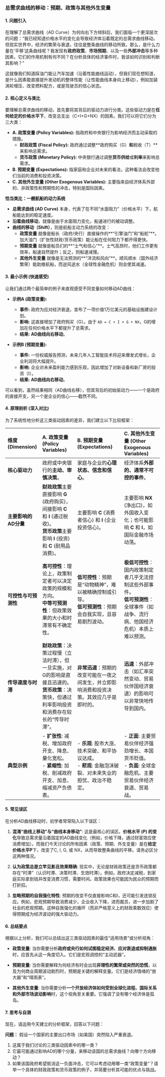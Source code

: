 ### **总需求曲线的移动：预期、政策与其他外生变量**

#### 1. 问题引入

在理解了总需求曲线（AD Curve）为何向右下方倾斜后，我们面临一个更深层次的问题：“我已经知道价格水平的变化会导致经济体沿着既定的总需求曲线移动。但现实世界中，经济的繁荣与衰退，往往是整条曲线的移动所致。那么，是什么力量在‘平移’这条曲线呢？我发现有**政府政策**、**市场预期**、以及一些**外部冲击**等多种因素，它们的作用机制有何不同？在分析具体的经济事件时，我该如何识别和判断其影响？”

这就像我们知道踩油门能让汽车加速（沿着性能曲线运动），但我们现在想知道，是什么因素能直接提升发动机的整体性能（让性能曲线本身向上移动），例如加装涡轮增压、改变燃料配方，或是驾驶员的信心状态。

#### 2. 核心定义与类比

要理解总需求曲线的移动，首先要将其背后的驱动力进行分类。这些驱动力是在**任何给定的价格水平下**，改变总支出（C+I+G+NX）的因素。我们可以将它们分为三大类：

*   **A. 政策变量 (Policy Variables):** 指政府和中央银行为影响经济而主动采取的措施。
    *   **财政政策 (Fiscal Policy):** 政府通过调整**政府购买（G）**和**税收（T）**来影响总需求。
    *   **货币政策 (Monetary Policy):** 中央银行通过调整**货币供给**或**利率**来影响总需求。
*   **B. 预期变量 (Expectations):** 指家庭和企业对未来的看法，这种看法会改变他们当前的消费和投资决策。
*   **C. 其他外生变量 (Other Exogenous Variables):** 主要指来自经济体系外部的、非政策性和预期性的冲击，特别是国际因素。

**恰当类比：一艘航船的动力系统**

*   **总需求曲线 (AD Curve)** 本身，代表了在不同“水面阻力”（价格水平）下，航船能达到的稳定速度。
*   **沿着曲线移动**，就像是由于水面阻力变化，船速进行的被动调整。
*   **曲线的移动（Shift）**，则是航船主动力系统的改变：
    *   **政策变量** 就像是船长（政府/央行）直接操作的**“引擎油门”和“船舵”**。加大油门（扩张性财政/货币政策）能让船在任何阻力下都开得更快。
    *   **预期变量** 就像是船员们的**“士气和信心”**。士气高昂时，他们工作更有效率，船速自然提升；反之，则船速减慢。
    *   **其他外生变量** 就像是无法预测的**“洋流和风向”**。顺风顺水（国外经济繁荣）能助推航船，而逆风逆水（全球性金融危机）则会使其减速。

#### 3. 最小示例 (快速感受)

让我们通过两个最简单的例子来直观感受不同变量如何移动AD曲线：

*   **示例A (政策变量):**
    *   **事件:** 政府为应对经济衰退，宣布了一项价值1万亿美元的基础设施建设计划。
    *   **影响:** 这直接增加了政府购买（G）。由于 `AD = C + I + G + NX`，G的增加在任何价格水平下都提升了总需求。
    *   **结果:** **AD曲线向右移动**。

*   **示例B (预期变量):**
    *   **事件:** 一份权威报告预测，未来几年人工智能技术将迎来爆发式增长，企业利润将大幅提升。
    *   **影响:** 企业对未来盈利能力感到乐观，因此增加了对新设备和新厂房的投资（I）。
    *   **结果:** **AD曲线向右移动**。

可以看到，虽然结果相同（AD曲线右移），但其背后的初始驱动力——一个是政府的直接开支，另一个是企业的信心——截然不同。

#### 4. 原理剖析 (深入对比)

为了系统性地分析这三类驱动因素的差异，我们建立以下比较框架：

| 维度 (Dimension) | A. 政策变量 (Policy Variables) | B. 预期变量 (Expectations) | C. 其他外生变量 (Other Exogenous Variables) |
| :--- | :--- | :--- | :--- |
| **核心驱动力** | 政府或中央银行的**主动、审慎决策**。 | 家庭与企业的**心理状态、信念和信心**。 | 经济体系**外部的、通常不可控的事件**。 |
| **主要影响的AD分量** | **财政政策**主要直接影响 **G** (政府购买)，间接影响 **C** 和 **I** (通过税收)。<br>**货币政策**主要影响 **I** (投资) 和 **C** (耐用品消费)。 | 主要影响 **C** (消费者信心) 和 **I** (企业投资信心)。 | 主要影响 **NX** (净出口)，如外国收入变化；也可能影响 **C** 和 **I**，如国际金融市场动荡。 |
| **可控性与可预测性** | **高可控性**：理论上，政策制定者可以决定政策的规模和方向。<br>**中等可预测性**：但政策效果的大小和时滞常有不确定性。 | **低可控性**：预期是“动物精神”，难以被精确控制或引导。<br>**低可预测性**：预期会自我实现，且容易剧烈波动。 | **极低可控性**：国内政策制定者几乎无法控制这些外部事件。<br>**低可预测性**：全球事件（如战争、流行病、他国经济危机）本质上难以预测。 |
| **传导速度与时滞** | **财政政策**：决策过程慢（立法时滞），但一旦实施，对G的影响是直接且迅速的。<br>**货币政策**：决策快，但通过利率影响投资和消费存在较长的“传导时滞”。 | **非常迅速**：预期的改变可能在一夜之间发生，并立即影响消费和投资决策。其效应几乎是即时的。 | **迅速**：外部冲击（如汇率突然变动、贸易伙伴国经济衰退）的影响可以非常快地传导到国内。 |
| **典型示例** | - **扩张性**: 减税、增加政府开支、降息、量化宽松。<br>- **紧缩性**: 加税、削减政府开支、加息、缩减资产负债表。 | - **乐观**: 股市大涨、技术突破、和平协议达成。<br>- **悲观**: 金融泡沫破裂、对未来失业的担忧、政治不稳定。 | - **正面**: 主要贸易伙伴经济强劲增长、本国货币贬值。<br>- **负面**: 全球金融危机、主要贸易伙伴经济衰退、贸易战。 |

#### 5. 常见误区

在分析AD曲线移动时，初学者常常陷入以下误区：

1.  **混淆“曲线上移动”与“曲线本身移动”**: 这是最核心的误区。**价格水平 (P) 的变化**导致总需求量沿着固定的AD曲线变化（例如，价格下降，通过财富效应使消费增加）。而我们今天讨论的所有因素（政策、预期、外生变量）是在**给定价格水平P**下，改变了C, I, G, 或 NX，从而导致整条曲线的平移。请务必区分这两种情况。

2.  **认为政策总是立竿见影且效果精确**: 现实中，无论是财政政策还是货币政策都存在“时滞”（认识时滞、决策时滞、生效时滞）。例如，政府决定减税，到家庭实际拿到钱并改变消费习惯，需要时间。政策效果也可能因为民众的预期而打折扣。

3.  **忽略预期的自我强化特性**: 预期的改变不仅直接影响C和I，还可能引发连锁反应。例如，悲观预期导致消费减少，企业收入下降，进而裁员，进一步加剧了社会的悲观预期。这种自我强化的循环（而非严格意义上的财政乘数效应）使得预期成为经济波动的强大驱动力。

#### 6. 总结要点

根据以上分析，我们可以总结出这三类驱动因素的最佳“适用场景”或分析视角：

*   **政策变量**: 当你需要分析**政府或央行如何试图稳定经济、应对衰退或抑制通胀**时，应首先从这一角度切入。它们是宏观调控的“主动武器”。

*   **预期变量**: 当你需要解释为何经济有时会出现**非理性的繁荣或突然的恐慌**，以及为何商业周期波动剧烈时，预期是关键的解释变量。它们是经济情绪的“放大器”和“晴雨表”。

*   **其他外生变量**: 当你需要分析**一个开放经济体如何受到全球化进程、国际关系和外部市场波动影响**时，这个视角至关重要。它强调了没有哪个经济体是孤岛。

#### 7. 思考与自测

现在，请运用今天建立的分析框架，回答以下问题：

**问题：** 假设一个国家的主要出口市场（如美国）突然陷入严重衰退。
1.  这属于我们讨论的三类驱动因素中的哪一类？
2.  它最可能通过影响AD的哪个分量，来移动该国的总需求曲线？向哪个方向移动？
3.  如果该国政府希望抵消这一负面冲击，它可以考虑动用哪一类“政策变量”？请举一个具体的财政政策和货币政策的例子，并简要分析其可能的优点与挑战。
